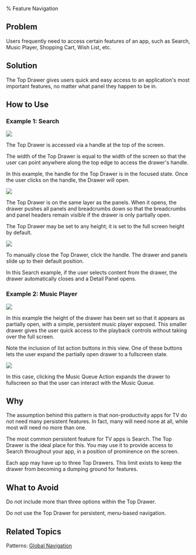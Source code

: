 ﻿% Feature Navigation

## Problem

Users frequently need to access certain features of an app, such as Search,
Music Player, Shopping Cart, Wish List, etc.

## Solution

The Top Drawer gives users quick and easy access to an application's most
important features, no matter what panel they happen to be in.

## How to Use

### Example 1: Search

![](../../../../assets/dg-navigation-feature-search-1.jpg)

The Top Drawer is accessed via a handle at the top of the screen.

The width of the Top Drawer is equal to the width of the screen so that the user
can point anywhere along the top edge to access the drawer's handle.

In this example, the handle for the Top Drawer is in the focused state.  Once
the user clicks on the handle, the Drawer will open.

![](../../../../assets/dg-navigation-feature-search-2.jpg)

The Top Drawer is on the same layer as the panels.  When it opens, the drawer
pushes all panels and breadcrumbs down so that the breadcrumbs and panel headers
remain visible if the drawer is only partially open.

The Top Drawer may be set to any height; it is set to the full screen height by
default.

![](../../../../assets/dg-navigation-feature-search-3.jpg)

To manually close the Top Drawer, click the handle.  The drawer and panels slide
up to their default position.

In this Search example, if the user selects content from the drawer, the drawer
automatically closes and a Detail Panel opens.

### Example 2: Music Player

![](../../../../assets/dg-navigation-feature-music-player-1.jpg)

In this example the height of the drawer has been set so that it appears as
partially open, with a simple, persistent music player exposed.  This smaller
drawer gives the user quick access to the playback controls without taking over
the full screen.

Note the inclusion of list action buttons in this view.  One of these buttons
lets the user expand the partially open drawer to a fullscreen state.

![](../../../../assets/dg-navigation-feature-music-player-2.jpg)

In this case, clicking the Music Queue Action expands the drawer to fullscreen
so that the user can interact with the Music Queue.

## Why

The assumption behind this pattern is that non-productivity apps for TV do not
need many persistent features.  In fact, many will need none at all, while most
will need no more than one.

The most common persistent feature for TV apps is Search.  The Top Drawer is the
ideal place for this.  You may use it to provide access to Search throughout
your app, in a position of prominence on the screen.

Each app may have up to three Top Drawers.  This limit exists to keep the drawer
from becoming a dumping ground for features.

## What to Avoid

Do not include more than three options within the Top Drawer.

Do not use the Top Drawer for persistent, menu-based navigation.

## Related Topics

Patterns: [Global Navigation](global-navigation.html)
